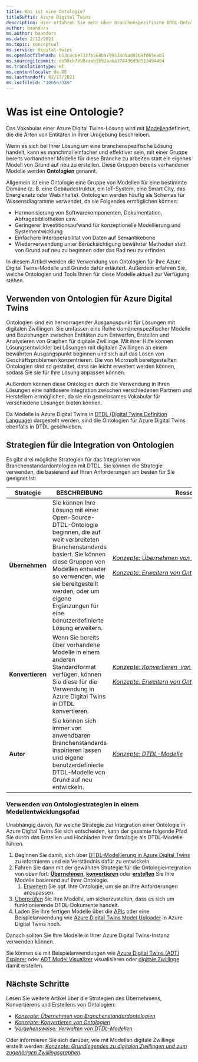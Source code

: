 ```yaml
---
title: Was ist eine Ontologie?
titleSuffix: Azure Digital Twins
description: Hier erfahren Sie mehr über branchenspezifische DTDL-Ontologien für die Modellierung in einer bestimmten Domäne.
author: baanders
ms.author: baanders
ms.date: 2/12/2021
ms.topic: conceptual
ms.service: digital-twins
ms.openlocfilehash: b53cac6e732fb568ba799534d9ad9168fd65eab1
ms.sourcegitcommit: de98cb7b98eaab1b92aa6a378436d9d513494404
ms.translationtype: HT
ms.contentlocale: de-DE
ms.lasthandoff: 02/17/2021
ms.locfileid: "100563349"
---
```

# <a name="what-is-an-ontology"></a>Was ist eine Ontologie? 

Das Vokabular einer Azure Digital Twins-Lösung wird mit [Modellen](concepts-models.md)definiert, die die Arten von Entitäten in Ihrer Umgebung beschreiben.

Wenn es sich bei Ihrer Lösung um eine branchenspezifische Lösung handelt, kann es manchmal einfacher und effektiver sein, mit einer Gruppe bereits vorhandener Modelle für diese Branche zu arbeiten statt ein eigenes Modell von Grund auf neu zu erstellen. Diese Gruppen bereits vorhandener Modelle werden **Ontologien** genannt. 

Allgemein ist eine Ontologie eine Gruppe von Modellen für eine bestimmte Domäne (z. B. eine Gebäudestruktur, ein IoT-System, eine Smart City, das Energienetz oder Webinhalte). Ontologien werden häufig als Schemas für Wissensdiagramme verwendet, da sie Folgendes ermöglichen können:
* Harmonisierung von Softwarekomponenten, Dokumentation, Abfragebibliotheken usw.
* Geringerer Investitionsaufwand für konzeptionelle Modellierung und Systementwicklung
* Einfachere Interoperabilität von Daten auf Semantikebene
* Wiederverwendung unter Berücksichtigung bewährter Methoden statt von Grund auf neu zu beginnen oder das Rad neu zu erfinden

In diesem Artikel werden die Verwendung von Ontologien für Ihre Azure Digital Twins-Modelle und Gründe dafür erläutert. Außerdem erfahren Sie, welche Ontologien und Tools Ihnen für diese Modelle aktuell zur Verfügung stehen.

## <a name="using-ontologies-for-azure-digital-twins"></a>Verwenden von Ontologien für Azure Digital Twins

Ontologien sind ein hervorragender Ausgangspunkt für Lösungen mit digitalen Zwillingen. Sie umfassen eine Reihe domänenspezifischer Modelle und Beziehungen zwischen Entitäten zum Entwerfen, Erstellen und Analysieren von Graphen für digitale Zwillinge. Mit ihrer Hilfe können Lösungsentwickler bei Lösungen mit digitalen Zwillingen an einem bewährten Ausgangspunkt beginnen und sich auf das Lösen von Geschäftsproblemen konzentrieren. Die von Microsoft bereitgestellten Ontologien sind so gestaltet, dass sie leicht erweitert werden können, sodass Sie sie für Ihre Lösung anpassen können. 

Außerdem können diese Ontologien durch die Verwendung in Ihren Lösungen eine nahtlosere Integration zwischen verschiedenen Partnern und Herstellern ermöglichen, da sie ein gemeinsames Vokabular für verschiedene Lösungen bieten können.

Da Modelle in Azure Digital Twins in [DTDL (Digital Twins Definition Language)](https://github.com/Azure/opendigitaltwins-dtdl/blob/master/DTDL/v2/dtdlv2.md) dargestellt werden, sind die Ontologien für Azure Digital Twins ebenfalls in DTDL geschrieben. 

## <a name="strategies-for-integrating-ontologies"></a>Strategien für die Integration von Ontologien

Es gibt drei mögliche Strategien für das Integrieren von Branchenstandardontologien mit DTDL. Sie können die Strategie verwenden, die basierend auf Ihren Anforderungen am besten für Sie geeignet ist:

| Strategie | BESCHREIBUNG | Ressourcen |
| --- | --- | --- |
| **Übernehmen** | Sie können Ihre Lösung mit einer Open-Source-DTDL-Ontologie beginnen, die auf weit verbreiteten Branchenstandards basiert. Sie können diese Gruppen von Modellen entweder so verwenden, wie sie bereitgestellt werden, oder um eigene Ergänzungen für eine benutzerdefinierte Lösung erweitern. | [*Konzepte:&nbsp;Übernehmen&nbsp;von&nbsp;Branchenstandardontologien*](concepts-ontologies-adopt.md)<br><br>[*Konzepte:&nbsp;Erweitern&nbsp;von Ontologien*](concepts-ontologies-extend.md) |
| **Konvertieren** | Wenn Sie bereits über vorhandene Modelle in einem anderen Standardformat verfügen, können Sie diese für die Verwendung in Azure Digital Twins in DTDL konvertieren. | [*Konzepte:&nbsp;Konvertieren&nbsp; von Ontologien*](concepts-ontologies-convert.md)<br><br>[*Konzepte:&nbsp;Erweitern&nbsp;von Ontologien*](concepts-ontologies-extend.md) |
| **Autor** | Sie können sich immer von anwendbaren Branchenstandards inspirieren lassen und eigene benutzerdefinierte DTDL-Modelle von Grund auf neu entwickeln. | [*Konzepte: DTDL-Modelle*](concepts-models.md) |

### <a name="using-ontology-strategies-in-a-model-development-path"></a>Verwenden von Ontologiestrategien in einem Modellentwicklungspfad

Unabhängig davon, für welche Strategie zur Integration einer Ontologie in Azure Digital Twins Sie sich entscheiden, kann der gesamte folgende Pfad Sie durch das Erstellen und Hochladen Ihrer Ontologie als DTDL-Modelle führen.

1. Beginnen Sie damit, sich über [DTDL-Modellierung in Azure Digital Twins](concepts-models.md) zu informieren und ein Verständnis dafür zu entwickeln.
1. Fahren Sie dann mit der gewählten Strategie für die Ontologieintegration von oben fort: [**Übernehmen**](concepts-ontologies-adopt.md), [**konvertieren**](concepts-ontologies-convert.md) oder [**erstellen**](concepts-models.md) Sie Ihre Modelle basierend auf Ihrer Ontologie.
    1. [Erweitern](concepts-ontologies-extend.md) Sie ggf. Ihre Ontologie, um sie an Ihre Anforderungen anzupassen.
1. [Überprüfen](how-to-parse-models.md) Sie Ihre Modelle, um sicherzustellen, dass es sich um funktionierende DTDL-Dokumente handelt.
1. Laden Sie Ihre fertigen Modelle über die [APIs](how-to-manage-model.md#upload-models) oder eine Beispielanwendung wie [Azure Digital Twins Model Uploader](https://github.com/Azure/opendigitaltwins-building-tools/tree/master/ModelUploader) in Azure Digital Twins hoch.

Danach sollten Sie Ihre Modelle in Ihrer Azure Digital Twins-Instanz verwenden können. 

Sie können sie mit Beispielanwendungen wie [Azure Digital Twins (ADT) Explorer](/samples/azure-samples/digital-twins-explorer/digital-twins-explorer/) oder [ADT Model Visualizer](https://github.com/Azure/opendigitaltwins-building-tools/tree/master/AdtModelVisualizer) visualisieren oder [digitale Zwillinge](concepts-twins-graph.md) damit erstellen.

## <a name="next-steps"></a>Nächste Schritte

Lesen Sie weitere Artikel über die Strategien des Übernehmens, Konvertierens und Erstellens von Ontologien:
* [*Konzepte: Übernehmen von Branchenstandardontologien*](concepts-ontologies-adopt.md)
* [*Konzepte: Konvertieren von Ontologien*](concepts-ontologies-convert.md)
* [*Vorgehensweise: Verwalten von DTDL-Modellen*](how-to-manage-model.md)

Oder informieren Sie sich darüber, wie mit Modellen digitale Zwillinge erstellt werden: [*Konzepte: Grundlegendes zu digitalen Zwillingen und zum zugehörigen Zwillingsgraphen*](concepts-twins-graph.md).